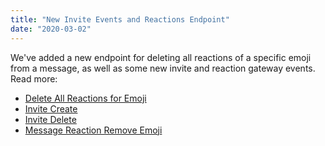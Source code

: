 ```yaml
---
title: "New Invite Events and Reactions Endpoint"
date: "2020-03-02"
---
```


We've added a new endpoint for deleting all reactions of a specific emoji from a message, as well as some new invite and reaction gateway events. Read more:

* [Delete All Reactions for Emoji](#DOCS_RESOURCES_MESSAGE/delete-all-reactions-for-emoji)
* [Invite Create](#DOCS_EVENTS_GATEWAY_EVENTS/invite-create)
* [Invite Delete](#DOCS_EVENTS_GATEWAY_EVENTS/invite-delete)
* [Message Reaction Remove Emoji](#DOCS_EVENTS_GATEWAY_EVENTS/message-reaction-remove-emoji)
